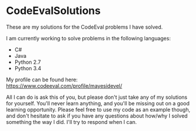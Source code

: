 # CodeEvalSolutions
These are my solutions for the CodeEval problems I have solved.

I am currently working to solve problems in the following languages:
* C#
* Java
* Python 2.7
* Python 3.4

My profile can be found here:
 https://www.codeeval.com/profile/mayesidevel/


All I can do is ask this of you, but please don't just take any of my solutions for yourself. You'll never learn anything, and you'll be missing out on a good learning opportunity. Please feel free to use my code as an example though, and don't hesitate to ask if you have any questions about how/why I solved something the way I did. I'll try to respond when I can.
